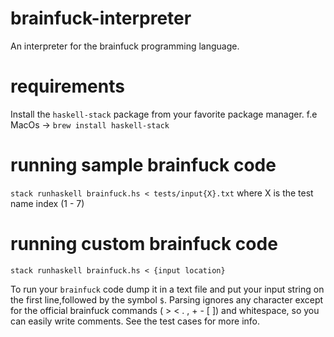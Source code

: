 # brainfuck-interpreter
An interpreter for the brainfuck programming language.

# requirements
Install the `haskell-stack` package from your favorite package manager.
f.e MacOs -> `brew install haskell-stack`

# running sample brainfuck code
`stack runhaskell brainfuck.hs < tests/input{X}.txt` where X is the test name index (1 - 7)

# running custom brainfuck code
`stack runhaskell brainfuck.hs < {input location}`

To run your `brainfuck` code dump it in a text file and put your input string on the first line,followed by the symbol `$`. Parsing ignores any character except for the official brainfuck commands ( > < . , + - [ ]) and whitespace, so you can easily write comments.
See the test cases for more info.
